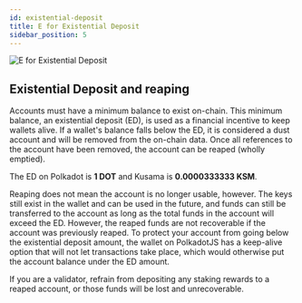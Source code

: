 ```yaml
---
id: existential-deposit
title: E for Existential Deposit
sidebar_position: 5
---
```


![E for Existential Deposit](assets/E.png)

## Existential Deposit and reaping

Accounts must have a minimum balance to exist on-chain. This minimum balance, an existential deposit
(ED), is used as a financial incentive to keep wallets alive. If a wallet's balance falls below the
ED, it is considered a dust account and will be removed from the on-chain data. Once all references
to the account have been removed, the account can be reaped (wholly emptied).

The ED on Polkadot is **1 DOT** and Kusama is **0.0000333333 KSM**.

Reaping does not mean the account is no longer usable, however. The keys still exist in the wallet
and can be used in the future, and funds can still be transferred to the account as long as the
total funds in the account will exceed the ED. However, the reaped funds are not recoverable if the
account was previously reaped. To protect your account from going below the existential deposit
amount, the wallet on PolkadotJS has a keep-alive option that will not let transactions take place,
which would otherwise put the account balance under the ED amount.

If you are a validator, refrain from depositing any staking rewards to a reaped account, or those
funds will be lost and unrecoverable.
